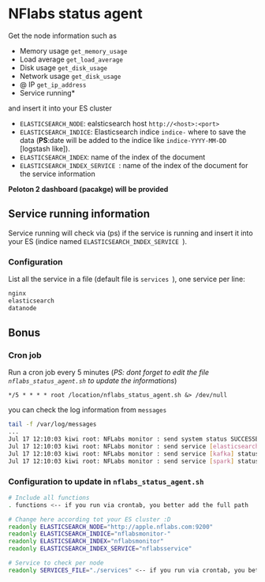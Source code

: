 # NFlabs status agent

Get the node information such as
 * Memory usage `get_memory_usage`
 * Load average `get_load_average`
 * Disk usage `get_disk_usage`
 * Network usage `get_disk_usage`
 * @ IP `get_ip_address`
 * Service running*

and insert it into your ES cluster
 * `ELASTICSEARCH_NODE`: ealsticsearch host `http://<host>:<port>`
 * `ELASTICSEARCH_INDICE`: Elasticsearch indice `indice-` where to save the data (**PS**:date will be added to the indice like `indice-YYYY-MM-DD` [logstash like]).
 * `ELASTICSEARCH_INDEX`: name of the index of the document
 * `ELASTICSEARCH_INDEX_SERVICE `: name of the index of the document for the service information 

**Peloton 2 dashboard (pacakge) will be provided**

Service running information
---
Service running will check via (ps) if the service is running and insert it into your ES (indice named `ELASTICSEARCH_INDEX_SERVICE `).

### Configuration
List all the service in a file (default file is `services `), one service per line:
```bash
nginx
elasticsearch
datanode
```

Bonus
---

### Cron job
Run a cron job every 5 minutes (*PS: dont forget to edit the file `nflabs_status_agent.sh` to update the informations*)

`*/5 * * * * root /location/nflabs_status_agent.sh &> /dev/null`

you can check the log information from `messages`
``` bash
tail -f /var/log/messages
...
Jul 17 12:10:03 kiwi root: NFLabs monitor : send system status SUCCESSED.
Jul 17 12:10:03 kiwi root: NFLabs monitor : send service [elasticsearch] status SUCCESSED.
Jul 17 12:10:03 kiwi root: NFLabs monitor : send service [kafka] status SUCCESSED.
Jul 17 12:10:03 kiwi root: NFLabs monitor : send service [spark] status SUCCESSED.
```

### Configuration to update in `nflabs_status_agent.sh`

```bash
# Include all functions
. functions <-- if you run via crontab, you better add the full path

# Change here according tot your ES cluster :D
readonly ELASTICSEARCH_NODE="http://apple.nflabs.com:9200"
readonly ELASTICSEARCH_INDICE="nflabsmonitor-"
readonly ELASTICSEARCH_INDEX="nflabsmonitor"
readonly ELASTICSEARCH_INDEX_SERVICE="nflabsservice"

# Service to check per node
readonly SERVICES_FILE="./services" <-- if you run via crontab, you better add the full path
```
